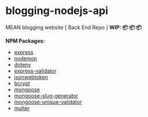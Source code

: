 # blogging-nodejs-api

MEAN blogging website [ Back End Repo ]
**WIP: 📦 📦 📦** 

**NPM Packages:**

 - [express](https://www.npmjs.com/package/express)
 - [nodemon](https://www.npmjs.com/package/nodemon)
 - [dotenv](https://www.npmjs.com/package/dotenv)
 - [express-validator](https://www.npmjs.com/package/express-validator)
 - [jsonwebtoken](https://www.npmjs.com/package/jsonwebtoken)
 - [bcrypt](https://www.npmjs.com/package/bcrypt)
 - [mongoose](https://www.npmjs.com/package/mongoose)
 - [mongoose-slug-generator](https://www.npmjs.com/package/mongoose-slug-generator)
 - [mongoose-unique-validator](https://www.npmjs.com/package/mongoose-unique-validator)
 - [multer](https://www.npmjs.com/package/multer)
